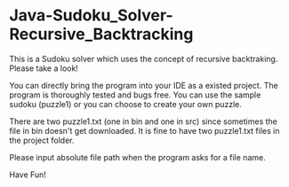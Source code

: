 # Java-Sudoku_Solver-Recursive_Backtracking

This is a Sudoku solver which uses the concept of recursive backtraking. Please take a look!

You can directly bring the program into your IDE as a existed project. The program is thoroughly tested and bugs free.
You can use the sample sudoku (puzzle1) or you can choose to create your own puzzle.

There are two puzzle1.txt (one in bin and one in src) since sometimes the file in bin doesn't get downloaded. 
It is fine to have two puzzle1.txt files in the project folder.

Please input absolute file path when the program asks for a file name.

Have Fun!

